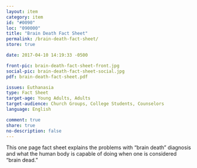 ```yaml
---
layout: item
category: item
id: "#0090"
loc: "090000"
title: "Brain Death Fact Sheet"
permalink: /brain-death-fact-sheet/
store: true

date: 2017-04-10 14:19:33 -0500

front-pic: brain-death-fact-sheet-front.jpg
social-pic: brain-death-fact-sheet-social.jpg
pdf: brain-death-fact-sheet.pdf

issues: Euthanasia
type: Fact Sheet
target-age: Young Adults, Adults
target-audience: Church Groups, College Students, Counselors
language: English

comment: true
share: true
no-description: false
---
```

This one page fact sheet explains the problems with “brain death” diagnosis and what the human body is capable of doing when one is considered “brain dead.”